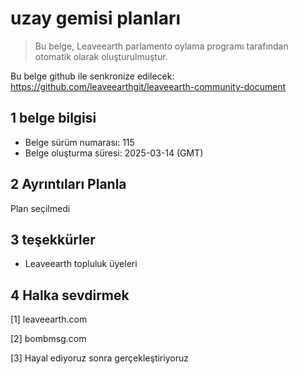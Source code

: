 # uzay gemisi planları

>Bu belge, Leaveearth parlamento oylama programı tarafından otomatik olarak oluşturulmuştur.

Bu belge github ile senkronize edilecek: https://github.com/leaveearthgit/leaveearth-community-document

## 1 belge bilgisi

- Belge sürüm numarası: 115
- Belge oluşturma süresi: 2025-03-14 (GMT)

## 2 Ayrıntıları Planla

Plan seçilmedi

## 3 teşekkürler
* Leaveearth topluluk üyeleri

## 4 Halka sevdirmek
[1] leaveearth.com

[2] bombmsg.com

[3] Hayal ediyoruz sonra gerçekleştiriyoruz